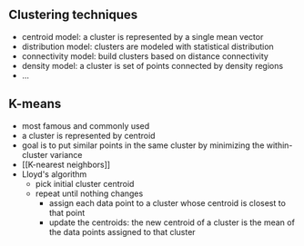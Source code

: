 ## Clustering techniques
- centroid model: a cluster is represented by a single mean vector
- distribution model: clusters are modeled with statistical distribution
- connectivity model: build clusters based on distance connectivity
- density model: a cluster is set of points connected by density regions
- ...


## K-means
- most famous and commonly used
- a cluster is represented by centroid
- goal is to put similar points in the same cluster by minimizing the within-cluster variance
- [[K-nearest neighbors]]
- Lloyd's algorithm
	- pick initial cluster centroid
	- repeat until nothing changes
		- assign each data point to a cluster whose centroid is closest to that point
		- update the centroids: the new centroid of a cluster is the mean of the data points assigned to that cluster